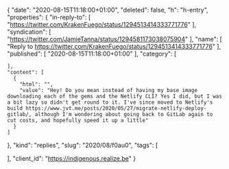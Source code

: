 {
  "date": "2020-08-15T11:18:00+01:00",
  "deleted": false,
  "h": "h-entry",
  "properties": {
    "in-reply-to": [
      "https://twitter.com/KrakenFuego/status/1294513414333771776"
    ],
    "syndication": [
      "https://twitter.com/JamieTanna/status/1294581173038075904"
    ],
    "name": [
      "Reply to https://twitter.com/KrakenFuego/status/1294513414333771776"
    ],
    "published": [
      "2020-08-15T11:18:00+01:00"
    ],
    "category": [

    ],
    "content": [
      {
        "html": "",
        "value": "Hey! Do you mean instead of having my base image downloading each of the gems and the Netlify CLI? Yes I did, but I was a bit lazy so didn't get round to it. I've since moved to Netlify's build https://www.jvt.me/posts/2020/05/27/migrate-netlify-deploy-gitlab/, although I'm wondering about going back to GitLab again to cut costs, and hopefully speed it up a little"
      }
    ]
  },
  "kind": "replies",
  "slug": "2020/08/f0au0",
  "tags": [

  ],
  "client_id": "https://indigenous.realize.be"
}
